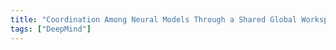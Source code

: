 ```yaml
---
title: "Coordination Among Neural Models Through a Shared Global Workspace"
tags: ["DeepMind"]
---
```

